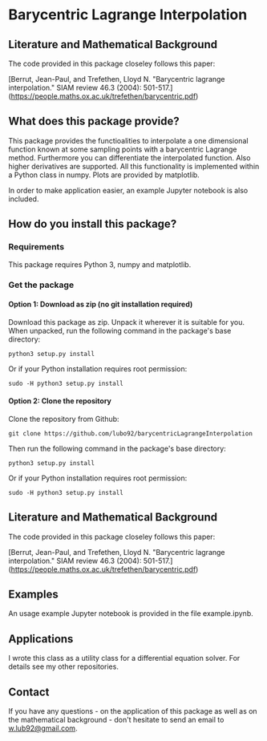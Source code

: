 # Barycentric Lagrange Interpolation

## Literature and Mathematical Background
The code provided in this package closeley follows this paper:

[Berrut, Jean-Paul, and Trefethen, Lloyd N. "Barycentric lagrange interpolation." SIAM review 46.3 (2004): 501-517.] (https://people.maths.ox.ac.uk/trefethen/barycentric.pdf)

## What does this package provide?
This package provides the functioalities to interpolate a one dimensional function known at some sampling points with a barycentric Lagrange method. Furthermore you can differentiate the interpolated function. Also higher derivatives are supported. All this functionality is implemented within a Python class in numpy. Plots are provided by matplotlib.

In order to make application easier, an example Jupyter notebook is also included.

## How do you install this package?
### Requirements
This package requires Python 3, numpy and matplotlib.
### Get the package
#### Option 1: Download as zip (no git installation required)
Download this package as zip. Unpack it wherever it is suitable for you. When unpacked, run the following command in the package's base directory:
```
python3 setup.py install
```
Or if your Python installation requires root permission:
```
sudo -H python3 setup.py install
```
#### Option 2: Clone the repository
Clone the repository from Github:
```
git clone https://github.com/lubo92/barycentricLagrangeInterpolation
```
Then run the following command in the package's base directory:
```
python3 setup.py install
```
Or if your Python installation requires root permission:
```
sudo -H python3 setup.py install
```

## Literature and Mathematical Background
The code provided in this package closeley follows this paper:

[Berrut, Jean-Paul, and Trefethen, Lloyd N. "Barycentric lagrange interpolation." SIAM review 46.3 (2004): 501-517.] (https://people.maths.ox.ac.uk/trefethen/barycentric.pdf)

## Examples
An usage example Jupyter notebook is provided in the file example.ipynb.

## Applications
I wrote this class as a utility class for a differential equation solver. For details see my other repositories.

## Contact
If you have any questions - on the application of this package as well as on the mathematical background - don't hesitate to send an email to <w.lub92@gmail.com>.
